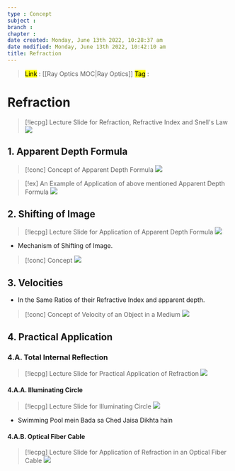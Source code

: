 ```yaml
---
type : Concept
subject : 
branch : 
chapter : 
date created: Monday, June 13th 2022, 10:28:37 am
date modified: Monday, June 13th 2022, 10:42:10 am
title: Refraction
---
```


> <mark class="hltr-blue">Link</mark> : [[Ray Optics MOC|Ray Optics]]
> <mark class="hltr-cyan">Tag</mark>  :

# Refraction

 >[!lecpg] Lecture Slide for Refraction, Refractive Index and Snell's Law
>![](https://i.imgur.com/Bc0GMi5.png)

## 1. Apparent Depth Formula

>[!conc] Concept of Apparent Depth Formula
>![](https://i.imgur.com/jfQHIut.png)

>[!ex] An Example of Application of above mentioned Apparent Depth Formula
>![](https://i.imgur.com/3ejUYO9.png)


## 2. Shifting of Image
>[!lecpg] Lecture Slide for Application of Apparent Depth Formula
>![](https://i.imgur.com/TvK4Qxi.png)

+ Mechanism of Shifting of Image.
>[!conc] Concept
>![](https://i.imgur.com/IZM3SjD.png)


## 3. Velocities
+ In the Same Ratios of their Refractive Index and apparent depth.

>[!conc] Concept of Velocity of an Object in a Medium
>![](https://i.imgur.com/UWzH7Rl.png)




## 4. Practical Application

### 4.A. Total Internal Reflection

>[!lecpg] Lecture Slide for Practical Application of Refraction
>![](https://i.imgur.com/CrqeJi1.png)



#### 4.A.A. Illuminating Circle
>[!lecpg] Lecture Slide for Illuminating Circle
>![](https://i.imgur.com/3WtBfCR.png)
+ Swimming Pool mein Bada sa Ched Jaisa Dikhta hain




#### 4.A.B. Optical Fiber Cable
>[!lecpg] Lecture Slide for Application of Refraction in an Optical Fiber Cable
>![](https://i.imgur.com/BXQ2IFx.png)
